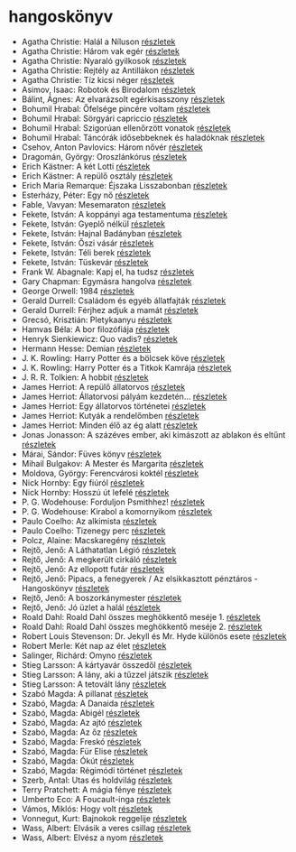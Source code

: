 # hangoskönyv

- Agatha Christie: Halál a Níluson [részletek](_details/%7Bopf.creator%7D.md#id_75)
- Agatha Christie: Három vak egér [részletek](_details/%7Bopf.creator%7D.md#id_70)
- Agatha Christie: Nyaraló gyilkosok [részletek](_details/%7Bopf.creator%7D.md#id_73)
- Agatha Christie: Rejtély az Antillákon [részletek](_details/%7Bopf.creator%7D.md#id_76)
- Agatha Christie: Tíz kicsi néger [részletek](_details/%7Bopf.creator%7D.md#id_79)
- Asimov, Isaac: Robotok és Birodalom [részletek](_details/%7Bopf.creator%7D.md#id_1173)
- Bálint, Ágnes: Az elvarázsolt egérkisasszony [részletek](_details/%7Bopf.creator%7D.md#id_534)
- Bohumil Hrabal: Őfelsége pincére voltam [részletek](_details/%7Bopf.creator%7D.md#id_446)
- Bohumil Hrabal: Sörgyári capriccio [részletek](_details/%7Bopf.creator%7D.md#id_448)
- Bohumil Hrabal: Szigorúan ellenőrzött vonatok [részletek](_details/%7Bopf.creator%7D.md#id_449)
- Bohumil Hrabal: Táncórák idősebbeknek és haladóknak [részletek](_details/%7Bopf.creator%7D.md#id_450)
- Csehov, Anton Pavlovics: Három nővér [részletek](_details/%7Bopf.creator%7D.md#id_1420)
- Dragomán, György: Oroszlánkórus [részletek](_details/%7Bopf.creator%7D.md#id_1191)
- Erich Kästner: A két Lotti [részletek](_details/%7Bopf.creator%7D.md#id_1199)
- Erich Kästner: A repülő osztály [részletek](_details/%7Bopf.creator%7D.md#id_964)
- Erich Maria Remarque: Éjszaka Lisszabonban [részletek](_details/%7Bopf.creator%7D.md#id_357)
- Esterházy, Péter: Egy nő [részletek](_details/%7Bopf.creator%7D.md#id_1019)
- Fable, Vavyan: Mesemaraton [részletek](_details/%7Bopf.creator%7D.md#id_1151)
- Fekete, István: A koppányi aga testamentuma [részletek](_details/%7Bopf.creator%7D.md#id_723)
- Fekete, István: Gyeplő nélkül [részletek](_details/%7Bopf.creator%7D.md#id_728)
- Fekete, István: Hajnal Badányban [részletek](_details/%7Bopf.creator%7D.md#id_729)
- Fekete, István: Őszi vásár [részletek](_details/%7Bopf.creator%7D.md#id_736)
- Fekete, István: Téli berek [részletek](_details/%7Bopf.creator%7D.md#id_267)
- Fekete, István: Tüskevár [részletek](_details/%7Bopf.creator%7D.md#id_121)
- Frank W. Abagnale: Kapj el, ha tudsz [részletek](_details/%7Bopf.creator%7D.md#id_669)
- Gary Chapman: Egymásra hangolva [részletek](_details/%7Bopf.creator%7D.md#id_379)
- George Orwell: 1984 [részletek](_details/%7Bopf.creator%7D.md#id_364)
- Gerald Durrell: Családom és egyéb állatfajták [részletek](_details/%7Bopf.creator%7D.md#id_50)
- Gerald Durrell: Férjhez adjuk a mamát [részletek](_details/%7Bopf.creator%7D.md#id_872)
- Grecsó, Krisztián: Pletykaanyu [részletek](_details/%7Bopf.creator%7D.md#id_1229)
- Hamvas Béla: A bor filozófiája [részletek](_details/%7Bopf.creator%7D.md#id_776)
- Henryk Sienkiewicz: Quo vadis? [részletek](_details/%7Bopf.creator%7D.md#id_386)
- Hermann Hesse: Demian [részletek](_details/%7Bopf.creator%7D.md#id_399)
- J. K. Rowling: Harry Potter és a bölcsek köve [részletek](_details/%7Bopf.creator%7D.md#id_18)
- J. K. Rowling: Harry Potter és a Titkok Kamrája [részletek](_details/%7Bopf.creator%7D.md#id_19)
- J. R. R. Tolkien: A hobbit [részletek](_details/%7Bopf.creator%7D.md#id_61)
- James Herriot: A repülő állatorvos [részletek](_details/%7Bopf.creator%7D.md#id_929)
- James Herriot: Állatorvosi pályám kezdetén… [részletek](_details/%7Bopf.creator%7D.md#id_927)
- James Herriot: Egy állatorvos történetei [részletek](_details/%7Bopf.creator%7D.md#id_926)
- James Herriot: Kutyák a rendelőmben [részletek](_details/%7Bopf.creator%7D.md#id_782)
- James Herriot: Minden élő az ég alatt [részletek](_details/%7Bopf.creator%7D.md#id_925)
- Jonas Jonasson: A százéves ember, aki kimászott az ablakon és eltűnt [részletek](_details/%7Bopf.creator%7D.md#id_383)
- Márai, Sándor: Füves könyv [részletek](_details/%7Bopf.creator%7D.md#id_1419)
- Mihail Bulgakov: A Mester és Margarita [részletek](_details/%7Bopf.creator%7D.md#id_275)
- Moldova, György: Ferencvárosi koktél [részletek](_details/%7Bopf.creator%7D.md#id_1379)
- Nick Hornby: Egy fiúról [részletek](_details/%7Bopf.creator%7D.md#id_707)
- Nick Hornby: Hosszú út lefelé [részletek](_details/%7Bopf.creator%7D.md#id_705)
- P. G. Wodehouse: Forduljon Psmithhez! [részletek](_details/%7Bopf.creator%7D.md#id_503)
- P. G. Wodehouse: Kirabol a komornyikom [részletek](_details/%7Bopf.creator%7D.md#id_506)
- Paulo Coelho: Az alkimista [részletek](_details/%7Bopf.creator%7D.md#id_261)
- Paulo Coelho: Tizenegy perc [részletek](_details/%7Bopf.creator%7D.md#id_263)
- Polcz, Alaine: Macskaregény [részletek](_details/%7Bopf.creator%7D.md#id_1439)
- Rejtő, Jenő: A Láthatatlan Légió [részletek](_details/%7Bopf.creator%7D.md#id_129)
- Rejtő, Jenő: A megkerült cirkáló [részletek](_details/%7Bopf.creator%7D.md#id_130)
- Rejtő, Jenő: Az ellopott futár [részletek](_details/%7Bopf.creator%7D.md#id_133)
- Rejtő, Jenő: Pipacs, a fenegyerek / Az elsikkasztott pénztáros - Hangoskönyv [részletek](_details/%7Bopf.creator%7D.md#id_147)
- Rejtő, Jenő: A boszorkánymester [részletek](_details/%7Bopf.creator%7D.md#id_126)
- Rejtő, Jenő: Jó üzlet a halál [részletek](_details/%7Bopf.creator%7D.md#id_143)
- Roald Dahl: Roald Dahl összes meghökkentő meséje 1. [részletek](_details/%7Bopf.creator%7D.md#id_1595)
- Roald Dahl: Roald Dahl összes meghökkentő meséje 2. [részletek](_details/%7Bopf.creator%7D.md#id_1596)
- Robert Louis Stevenson: Dr. Jekyll és Mr. Hyde különös esete [részletek](_details/%7Bopf.creator%7D.md#id_615)
- Robert Merle: Két nap az élet [részletek](_details/%7Bopf.creator%7D.md#id_331)
- Salinger, Richárd: Omyno [részletek](_details/%7Bopf.creator%7D.md#id_522)
- Stieg Larsson: A kártyavár összedől [részletek](_details/%7Bopf.creator%7D.md#id_27)
- Stieg Larsson: A lány, aki a tűzzel játszik [részletek](_details/%7Bopf.creator%7D.md#id_26)
- Stieg Larsson: A tetovált lány [részletek](_details/%7Bopf.creator%7D.md#id_29)
- Szabó Magda: A pillanat [részletek](_details/%7Bopf.creator%7D.md#id_1336)
- Szabó, Magda: A Danaida [részletek](_details/%7Bopf.creator%7D.md#id_1350)
- Szabó, Magda: Abigél [részletek](_details/%7Bopf.creator%7D.md#id_1338)
- Szabó, Magda: Az ajtó [részletek](_details/%7Bopf.creator%7D.md#id_1357)
- Szabó, Magda: Az őz [részletek](_details/%7Bopf.creator%7D.md#id_1348)
- Szabó, Magda: Freskó [részletek](_details/%7Bopf.creator%7D.md#id_1347)
- Szabó, Magda: Für Elise [részletek](_details/%7Bopf.creator%7D.md#id_1339)
- Szabó, Magda: Ókút [részletek](_details/%7Bopf.creator%7D.md#id_1349)
- Szabó, Magda: Régimódi történet [részletek](_details/%7Bopf.creator%7D.md#id_1356)
- Szerb, Antal: Utas és holdvilág [részletek](_details/%7Bopf.creator%7D.md#id_387)
- Terry Pratchett: A mágia fénye [részletek](_details/%7Bopf.creator%7D.md#id_695)
- Umberto Eco: A Foucault-inga [részletek](_details/%7Bopf.creator%7D.md#id_1024)
- Vámos, Miklós: Hogy volt [részletek](_details/%7Bopf.creator%7D.md#id_1013)
- Vonnegut, Kurt: Bajnokok ​reggelije [részletek](_details/%7Bopf.creator%7D.md#id_1139)
- Wass, Albert: Elvásik a veres csillag [részletek](_details/%7Bopf.creator%7D.md#id_211)
- Wass, Albert: Elvész a nyom [részletek](_details/%7Bopf.creator%7D.md#id_217)